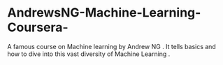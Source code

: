 # AndrewsNG-Machine-Learning-Coursera-
A famous course on Machine learning by Andrew NG . It tells basics and how to dive into this vast diversity of Machine Learning .
